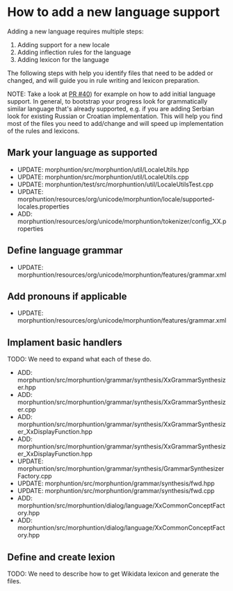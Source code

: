 # How to add a new language support

Adding a new language requires multiple steps:
1. Adding support for a new locale
2. Adding inflection rules for the language
3. Adding lexicon for the language

The following steps with help you identify files that need to be added or changed, and will guide you in rule writing and lexicon preparation.

NOTE: Take a look at [PR #40](https://github.com/unicode-org/inflection/pull/40)) for example on how to add initial language support.
In general, to bootstrap your progress look for grammatically similar language that's already supported, e.g. if you are adding Serbian look for existing Russian or Croatian implementation.
This will help you find most of the files you need to add/change and will speed up implementation of the rules and lexicons.

## Mark your language as supported
* UPDATE: morphuntion/src/morphuntion/util/LocaleUtils.hpp
* UPDATE: morphuntion/src/morphuntion/util/LocaleUtils.cpp
* UPDATE: morphuntion/test/src/morphuntion/util/LocaleUtilsTest.cpp
* UPDATE: morphuntion/resources/org/unicode/morphuntion/locale/supported-locales.properties
* ADD: morphuntion/resources/org/unicode/morphuntion/tokenizer/config_XX.properties

## Define language grammar
* UPDATE: morphuntion/resources/org/unicode/morphuntion/features/grammar.xml

## Add pronouns if applicable
* UPDATE: morphuntion/resources/org/unicode/morphuntion/features/grammar.xml

## Implament basic handlers
TODO: We need to expand what each of these do.
* ADD: morphuntion/src/morphuntion/grammar/synthesis/XxGrammarSynthesizer.hpp
* ADD: morphuntion/src/morphuntion/grammar/synthesis/XxGrammarSynthesizer.cpp
* ADD: morphuntion/src/morphuntion/grammar/synthesis/XxGrammarSynthesizer_XxDisplayFunction.hpp
* ADD: morphuntion/src/morphuntion/grammar/synthesis/XxGrammarSynthesizer_XxDisplayFunction.hpp
* UPDATE: morphuntion/src/morphuntion/grammar/synthesis/GrammarSynthesizerFactory.cpp
* UPDATE: morphuntion/src/morphuntion/grammar/synthesis/fwd.hpp
* UPDATE: morphuntion/src/morphuntion/grammar/synthesis/fwd.cpp
* ADD: morphuntion/src/morphuntion/dialog/language/XxCommonConceptFactory.hpp
* ADD: morphuntion/src/morphuntion/dialog/language/XxCommonConceptFactory.hpp

## Define and create lexion
TODO: We need to describe how to get Wikidata lexicon and generate the files.